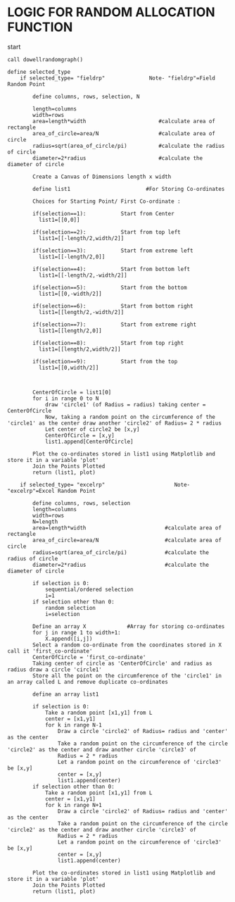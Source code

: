 # **LOGIC FOR RANDOM ALLOCATION FUNCTION** 

start

	call dowellrandomgraph()
	
	define selected_type
		if selected_type= "fieldrp"		         Note- "fieldrp"=Field Random Point	
		
			define columns, rows, selection, N
			
			length=columns
			width=rows
			area=length*width                       #calculate area of rectangle
			area_of_circle=area/N                   #calculate area of circle
			radius=sqrt(area_of_circle/pi)          #calculate the radius of circle
			diameter=2*radius                       #calculate the diameter of circle
			
			Create a Canvas of Dimensions length x width
			
			define list1    	                #For Storing Co-ordinates
			
			Choices for Starting Point/ First Co-ordinate :

			if(selection==1):			Start from Center
			  list1=[[0,0]]

			if(selection==2):			Start from top left 
			  list1=[[-length/2,width/2]]

			if(selection==3):			Start from extreme left 
			  list1=[[-length/2,0]]

			if(selection==4):			Start from bottom left 
			  list1=[[-length/2,-width/2]]

			if(selection==5):			Start from the bottom 
			  list1=[[0,-width/2]]

			if(selection==6):			Start from bottom right 
			  list1=[[length/2,-width/2]]

			if(selection==7):			Start from extreme right
			  list1=[[length/2,0]]

			if(selection==8):			Start from top right
			  list1=[[length/2,width/2]]

			if(selection==9):			Start from the top
			  list1=[[0,width/2]]
			
			
			
			CenterOfCircle = list1[0]
			for i in range 0 to N
				draw 'circle1' (of Radius = radius) taking center = CenterOfCircle
				Now, taking a random point on the circumference of the 'circle1' as the center draw another 'circle2' of Radius= 2 * radius
				Let center of circle2 be [x,y]
				CenterOfCircle = [x,y]
				list1.append[CenterOfCircle]
						
			Plot the co-ordinates stored in list1 using Matplotlib and store it in a variable 'plot'
			Join the Points Plotted
			return (list1, plot)		
				
		if selected_type= "excelrp"                      Note- "excelrp"=Excel Random Point
		
			define columns, rows, selection
			length=columns
			width=rows
			N=length
			area=length*width                         #calculate area of rectangle
			area_of_circle=area/N                     #calculate area of circle
			radius=sqrt(area_of_circle/pi)            #calculate the radius of circle
			diameter=2*radius                         #calculate the diameter of circle
								  
			if selection is 0:			  
				sequential/ordered selection      
				i=1				  
			if selection other than 0:		  
				random selection		  
				i=selection			  
								  
			Define an array X			  #Array for storing co-ordinates
			for j in range 1 to width+1:	
				X.append([i,j]) 									
			Select a random co-ordinate from the coordinates stored in X	call it 'first_co-ordinate'
			CenterOfCircle = 'first_co-ordinate'
			Taking center of circle as 'CenterOfCircle' and radius as radius draw a circle 'circle1'
			Store all the point on the circumference of the 'circle1' in an array called L and remove duplicate co-ordinates
			
			define an array list1
			
			if selection is 0:
				Take a random point [x1,y1] from L 
				center = [x1,y1] 
				for k in range N-1
					Draw a circle 'circle2' of Radius= radius and 'center' as the center
					Take a random point on the circumference of the circle 'circle2' as the center and draw another circle 'circle3' of 
					Radius = 2 * radius
					Let a random point on the circumference of 'circle3' be [x,y]
					center = [x,y]
					list1.append(center)
			if selection other than 0:
				Take a random point [x1,y1] from L 
				center = [x1,y1] 
				for k in range N+1
					Draw a circle 'circle2' of Radius= radius and 'center' as the center
					Take a random point on the circumference of the circle 'circle2' as the center and draw another circle 'circle3' of 
					Radius = 2 * radius
					Let a random point on the circumference of 'circle3' be [x,y]
					center = [x,y]
					list1.append(center)

			Plot the co-ordinates stored in list1 using Matplotlib and store it in a variable 'plot'
			Join the Points Plotted
			return (list1, plot)
			
	

			
			
